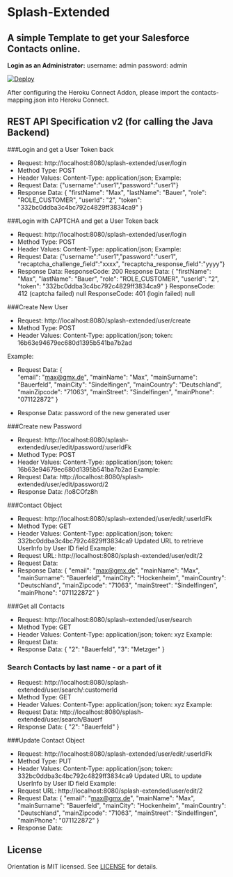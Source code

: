 # Splash-Extended 

## A simple Template to get your Salesforce Contacts online.


__Login as an Administrator:__
username: admin
password: admin



[![Deploy](https://www.herokucdn.com/deploy/button.png)](https://heroku.com/deploy)


After configuring the Heroku Connect Addon, please import the contacts-mapping.json into Heroku Connect.


## REST API Specification v2 (for calling the Java Backend) 

###Login and get a User Token back 
- Request: http://localhost:8080/splash-extended/user/login
- Method Type: POST
- Header Values: Content-Type: application/json;
Example: 
- Request Data: {"username":"user1","password":"user1"} 
- Response Data: {
    "firstName": "Max",
    "lastName": "Bauer",
    "role": "ROLE_CUSTOMER",
    "userId": "2",
    "token": "332bc0ddba3c4bc792c4829ff3834ca9"
}

###Login with CAPTCHA and get a User Token back 
- Request: http://localhost:8080/splash-extended/user/login
- Method Type: POST
- Header Values: Content-Type: application/json;
Example: 
- Request Data: {"username":"user1","password":"user1", "recaptcha_challenge_field":"xxxx", "recaptcha_response_field":"yyyy"}
- Response Data: 
ResponseCode: 200
Response Data: {
    "firstName": "Max",
    "lastName": "Bauer",
    "role": "ROLE_CUSTOMER",
    "userId": "2",
    "token": "332bc0ddba3c4bc792c4829ff3834ca9"
}
ResponseCode: 412 (captcha failed)
null
ResponseCode: 401 (login failed)
null			

###Create New User 
- Request: http://localhost:8080/splash-extended/user/create
- Method Type: POST
- Header Values: Content-Type: application/json; token: 16b63e94679ec680d1395b541ba7b2ad

Example: 
- Request Data:
{  
    "email": "max@gmx.de",
    "mainName": "Max",
  	"mainSurname": "Bauerfeld", 
   	"mainCity": "Sindelfingen",
  	"mainCountry": "Deutschland",
   	"mainZipcode": "71063",
    "mainStreet": "Sindelfingen",
  	"mainPhone": "071122872" 
}

- Response Data: 
	password of the new generated user

###Create new Password 
- Request: http://localhost:8080/splash-extended/user/edit/password/:userIdFk
- Method Type: POST 
- Header Values: Content-Type: application/json; token: 16b63e94679ec680d1395b541ba7b2ad
Example:  
- Request Data: 
		 http://localhost:8080/splash-extended/user/edit/password/2			
- Response Data:
		/!o8COfz8h
		

###Contact Object
- Request: http://localhost:8080/splash-extended/user/edit/:userIdFk
- Method Type: GET
- Header Values: Content-Type: application/json; token: 332bc0ddba3c4bc792c4829ff3834ca9
Updated URL to retrieve UserInfo by User ID field 
Example: 
- Request URL: http://localhost:8080/splash-extended/user/edit/2
- Request Data:
- Response Data: 
{
    "email": "max@gmx.de",
    "mainName": "Max",
    "mainSurname": "Bauerfeld",
    "mainCity": "Hockenheim",
    "mainCountry": "Deutschland",
    "mainZipcode": "71063",
    "mainStreet": "Sindelfingen",
    "mainPhone": "071122872"
}


###Get all Contacts
- Request: http://localhost:8080/splash-extended/user/search
- Method Type: GET
- Header Values: Content-Type: application/json; token: xyz
Example: 
- Request Data: 
- Response Data:
{
    "2": "Bauerfeld",
    "3": "Metzger"
} 

### Search Contacts by last name - or a part of it
- Request: http://localhost:8080/splash-extended/user/search/:customerId
- Method Type: GET
- Header Values: Content-Type: application/json; token: xyz
Example: 
- Request Data: http://localhost:8080/splash-extended/user/search/Bauerf
- Response Data:
{
    "2": "Bauerfeld"
} 


###Update Contact Object
- Request: http://localhost:8080/splash-extended/user/edit/:userIdFk
- Method Type: PUT
- Header Values: Content-Type: application/json; token: 332bc0ddba3c4bc792c4829ff3834ca9
Updated URL to update UserInfo by User ID field 
Example: 
- Request URL: http://localhost:8080/splash-extended/user/edit/2
- Request Data: 
{
    "email": "max@gmx.de",
    "mainName": "Max",
    "mainSurname": "Bauerfeld",
    "mainCity": "Hockenheim",
    "mainCountry": "Deutschland",
    "mainZipcode": "71063",
    "mainStreet": "Sindelfingen",
    "mainPhone": "071122872"
}
- Response Data:

## License

Orientation is MIT licensed. See [LICENSE](LICENSE) for details.
